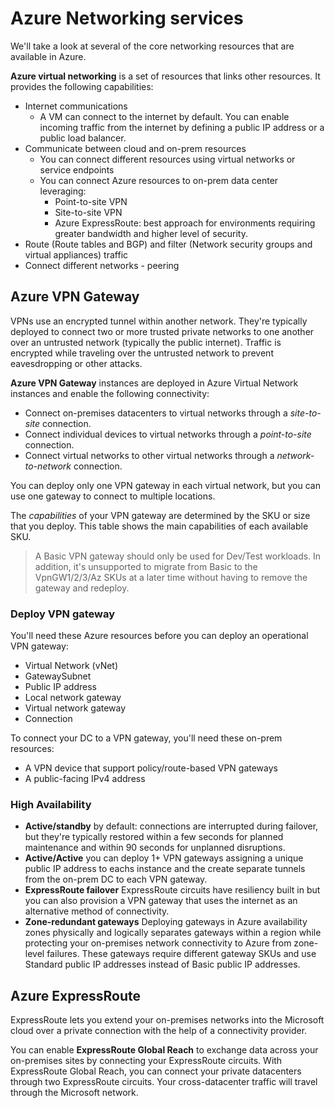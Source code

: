# Azure Networking services

We'll take a look at several of the core networking resources that are available in Azure. 

**Azure virtual networking** is a set of resources that links other resources. It provides the following capabilities: 

- Internet communications
    - A VM can connect to the internet by default. You can enable incoming traffic from the internet by defining a public IP address or a public load balancer.
- Communicate between cloud and on-prem resources
    - You can connect different resources using virtual networks or service endpoints
    - You can connect Azure resources to on-prem data center leveraging: 
        - Point-to-site VPN
        - Site-to-site VPN
        - Azure ExpressRoute: best approach for environments requiring greater bandwidth and higher level of security.
- Route (Route tables and BGP) and filter (Network security groups and virtual appliances) traffic
- Connect different networks - peering

## Azure VPN Gateway

VPNs use an encrypted tunnel within another network. They're typically deployed to connect two or more trusted private networks to one another over an untrusted network (typically the public internet). Traffic is encrypted while traveling over the untrusted network to prevent eavesdropping or other attacks.

**Azure VPN Gateway** instances are deployed in Azure Virtual Network instances and enable the following connectivity:

- Connect on-premises datacenters to virtual networks through a *site-to-site* connection.
- Connect individual devices to virtual networks through a *point-to-site* connection.
- Connect virtual networks to other virtual networks through a *network-to-network* connection.

You can deploy only one VPN gateway in each virtual network, but you can use one gateway to connect to multiple locations.

The *capabilities* of your VPN gateway are determined by the SKU or size that you deploy. This table shows the main capabilities of each available SKU.
> A Basic VPN gateway should only be used for Dev/Test workloads. In addition, it's unsupported to migrate from Basic to the VpnGW1/2/3/Az SKUs at a later time without having to remove the gateway and redeploy.

### Deploy VPN gateway

You'll need these Azure resources before you can deploy an operational VPN gateway:

- Virtual Network (vNet)
- GatewaySubnet
- Public IP address
- Local network gateway
- Virtual network gateway
- Connection

To connect your DC to a VPN gateway, you'll need these on-prem resources: 
- A VPN device that support policy/route-based VPN gateways
- A public-facing IPv4 address

### High Availability

- **Active/standby** by default: connections are interrupted during failover, but they're typically restored within a few seconds for planned maintenance and within 90 seconds for unplanned disruptions.
- **Active/Active** you can deploy 1+ VPN gateways assigning a unique public IP address to eachs instance and the create separate tunnels from the on-prem DC to each VPN gateway.
- **ExpressRoute failover** ExpressRoute circuits have resiliency built in but you can also provision a VPN gateway that uses the internet as an alternative method of connectivity.
- **Zone-redundant gateways**  Deploying gateways in Azure availability zones physically and logically separates gateways within a region while protecting your on-premises network connectivity to Azure from zone-level failures. These gateways require different gateway SKUs and use Standard public IP addresses instead of Basic public IP addresses.

## Azure ExpressRoute

ExpressRoute lets you extend your on-premises networks into the Microsoft cloud over a private connection with the help of a connectivity provider. 

You can enable **ExpressRoute Global Reach** to exchange data across your on-premises sites by connecting your ExpressRoute circuits. With ExpressRoute Global Reach, you can connect your private datacenters through two ExpressRoute circuits. Your cross-datacenter traffic will travel through the Microsoft network.
